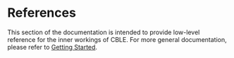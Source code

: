 # References

This section of the documentation is intended to provide low-level reference for the inner workings of CBLE. For more
general documentation, please refer to [Getting Started](../getting-started/quick-start.md).
